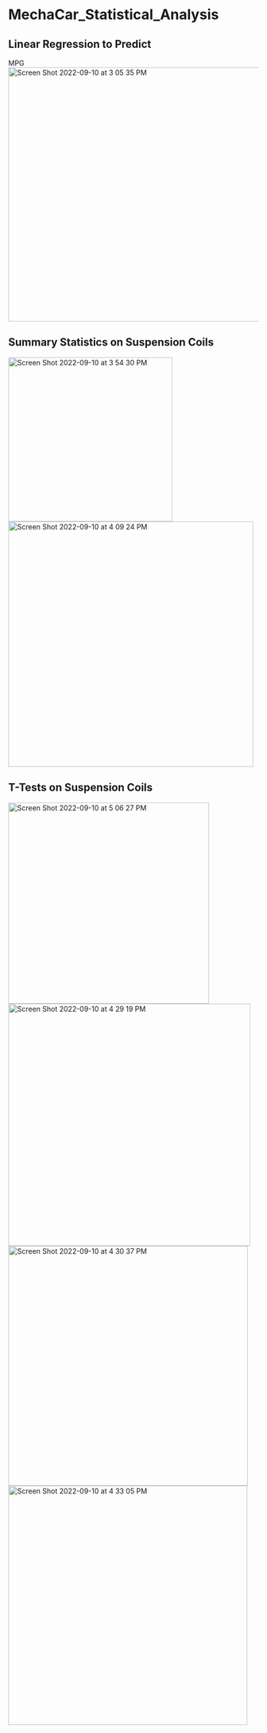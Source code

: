 # MechaCar_Statistical_Analysis

## Linear Regression to Predict 

MPG<img width="511" alt="Screen Shot 2022-09-10 at 3 05 35 PM" src="https://user-images.githubusercontent.com/106006911/189503153-5679e232-06de-42d5-b9ae-069f16d6f093.png">


## Summary Statistics on Suspension Coils

<img width="330" alt="Screen Shot 2022-09-10 at 3 54 30 PM" src="https://user-images.githubusercontent.com/106006911/189503214-326d94d8-f9b8-4c96-a12e-5e8f83daed3a.png">

<img width="493" alt="Screen Shot 2022-09-10 at 4 09 24 PM" src="https://user-images.githubusercontent.com/106006911/189503262-b0d60107-56c2-4cfe-b41a-bd1036276327.png">

## T-Tests on Suspension Coils

<img width="404" alt="Screen Shot 2022-09-10 at 5 06 27 PM" src="https://user-images.githubusercontent.com/106006911/189503329-3203f163-d1b2-428c-a268-cd1c76de1f46.png">

<img width="487" alt="Screen Shot 2022-09-10 at 4 29 19 PM" src="https://user-images.githubusercontent.com/106006911/189503345-b83679f2-9cb1-4d88-b9a0-40826d52f29f.png">

<img width="482" alt="Screen Shot 2022-09-10 at 4 30 37 PM" src="https://user-images.githubusercontent.com/106006911/189503367-3eb2bb29-1968-4854-86a8-2b5c85476f32.png">

<img width="481" alt="Screen Shot 2022-09-10 at 4 33 05 PM" src="https://user-images.githubusercontent.com/106006911/189503377-f7546c03-1fc2-4df4-bd79-74e676d9d42e.png">

